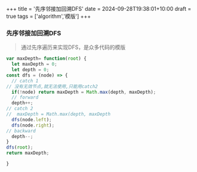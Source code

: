 +++
title = '先序邻接加回溯DFS'
date = 2024-09-28T19:38:01+10:00
draft = true
tags = ['algorithm','模版']
+++
### 先序邻接加回溯DFS
> 通过先序遍历来实现DFS，是众多代码的模版

```javascript
var maxDepth= function(root) {
  let maxDepth = 0;
  let depth = 0;
const dfs = (node) => {
  // catch 1
// 没有无效节点,就无法使用,只能用catch2
  if(!node) return maxDepth = Math.max(depth, maxDepth);
  // forward
  depth++;
// catch 2 
//  maxDepth = Math.max(depth, maxDepth
  dfs(node.left);
  dfs(node.right);
// backward 
  depth--;
}
dfs(root);
return maxDepth;

}